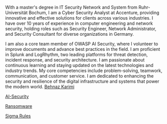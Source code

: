 With a master's degree in IT Security Network and System from Ruhr-Universität Bochum, I am a Cyber Security Analyst at Accenture, providing innovative and effective solutions for clients across various industries. I have over 10 years of experience in computer engineering and network security, holding roles such as Security Engineer, Network Administrator, and Security Consultant for diverse organizations in Germany.

I am also a core team member of OWASP AI Security, where I volunteer to improve documents and advance best practices in the field. I am proficient in Splunk and LogRhythm, two leading platforms for threat detection, incident response, and security architecture. I am passionate about continuous learning and staying updated on the latest technologies and industry trends. My core competencies include problem-solving, teamwork, communication, and customer service. I am dedicated to enhancing the security and resilience of the digital infrastructure and systems that power the modern world.
[Behnaz Karimi](https://www.linkedin.com/in/behnaz-karimi-behi/)

[AI-Security
](https://github.com/behyka/behnazkarimi/blob/main/AI-Security)

[Ransomware ](https://github.com/behyka/behnazkarimi/blob/1d4fca0ebbe619225ea774cd960dc405ae555f4f/Ransomware)

[Sigma Rules](https://github.com/behyka/behnazkarimi/blob/6a921091b0b27dd4616866b6c980af30b3a55be2/Sigma%20Rules)
